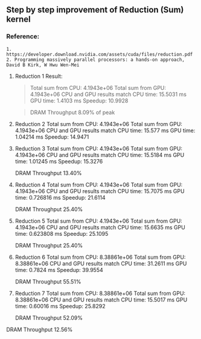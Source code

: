 ## Step by step improvement of Reduction (Sum) kernel

### Reference: 
    1. https://developer.download.nvidia.com/assets/cuda/files/reduction.pdf
    2. Programming massively parallel processors: a hands-on approach, David B Kirk, W Hwu Wen-Mei



1. Reduction 1 
    Result:
   
    > Total sum from CPU: 4.1943e+06
    > Total sum from GPU: 4.1943e+06
    > CPU and GPU results match
    > CPU time: 15.5031 ms
    > GPU time: 1.4103 ms
    > Speedup: 10.9928

    > DRAM Throughput  8.09% of peak


3. Reduction 2
    Total sum from CPU: 4.1943e+06
    Total sum from GPU: 4.1943e+06
    CPU and GPU results match
    CPU time: 15.577 ms
    GPU time: 1.04214 ms
    Speedup: 14.9471

4. Reduction 3
    Total sum from CPU: 4.1943e+06
    Total sum from GPU: 4.1943e+06
    CPU and GPU results match
    CPU time: 15.5184 ms
    GPU time: 1.01245 ms
    Speedup: 15.3276

    DRAM Throughput   13.40%

5. Reduction 4
    Total sum from CPU: 4.1943e+06
    Total sum from GPU: 4.1943e+06
    CPU and GPU results match
    CPU time: 15.7075 ms
    GPU time: 0.726816 ms
    Speedup: 21.6114

    DRAM Throughput   25.40%

6. Reduction 5
    Total sum from CPU: 4.1943e+06
    Total sum from GPU: 4.1943e+06
    CPU and GPU results match
    CPU time: 15.6635 ms
    GPU time: 0.623808 ms
    Speedup: 25.1095

    DRAM Throughput   25.40%

7. Reduction 6
    Total sum from CPU: 8.38861e+06
    Total sum from GPU: 8.38861e+06
    CPU and GPU results match
    CPU time: 31.2611 ms
    GPU time: 0.7824 ms
    Speedup: 39.9554

    DRAM Throughput   55.51%

8. Reduction 7
    Total sum from CPU: 8.38861e+06
    Total sum from GPU: 8.38861e+06
    CPU and GPU results match
    CPU time: 15.5017 ms
    GPU time: 0.60016 ms
    Speedup: 25.8292

    DRAM Throughput   52.09%


DRAM Throughput  12.56%
